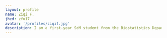 ```yaml
---
layout: profile
name: Ziqi F.
jhed: zfu17
avatar: '/profiles/ziqif.jpg'
description: I am a first-year ScM student from the Biostatistics Department at Bloomberg working in Prof. Hongkai Ji's and Prof. Jie Xiao's lab. I'm doing projects in single-cell genomics and wish to learn more about data processing in genomics. My goal is to apply computational tools and mathematical, statistical models to understand 3D/4D genome structures.
---
```

